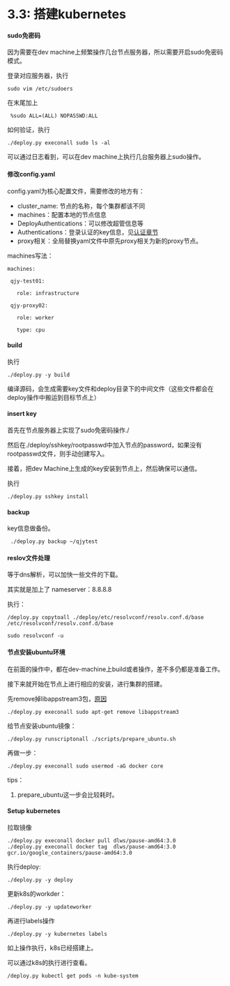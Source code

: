 # 3.3: 搭建kubernetes

#### sudo免密码

因为需要在dev machine上频繁操作几台节点服务器，所以需要开启sudo免密码模式。

登录对应服务器，执行

```
sudo vim /etc/sudoers
```

在末尾加上

```
 %sudo ALL=(ALL) NOPASSWD:ALL
```



如何验证，执行

```
./deploy.py execonall sudo ls -al
```

可以通过日志看到，可以在dev machine上执行几台服务器上sudo操作。



#### 修改config.yaml

config.yaml为核心配置文件，需要修改的地方有：

- cluster_name: 节点的名称，每个集群都该不同
- machines：配置本地的节点信息
- DeployAuthentications：可以修改超管信息等
- Authentications：登录认证的key信息，见[认证章节](./auth.md)
- proxy相关：全局替换yaml文件中原先proxy相关为新的proxy节点。



machines写法：

```
machines:

 qjy-test01:

   role: infrastructure

 qjy-proxy02:

   role: worker

   type: cpu
```



#### build

执行

```
./deploy.py -y build
```

编译源码，会生成需要key文件和deploy目录下的中间文件（这些文件都会在deploy操作中搬运到目标节点上）



#### insert key

首先在节点服务器上实现了sudo免密码操作./

然后在./deploy/sshkey/rootpasswd中加入节点的password，如果没有rootpasswd文件，则手动创建写入。

接着，把dev Machine上生成的key安装到节点上，然后确保可以通信。

执行

```
./deploy.py sshkey install
```



#### backup

key信息做备份。

```
 ./deploy.py backup ~/qjytest
```



#### reslov文件处理

等于dns解析，可以加快一些文件的下载。

其实就是加上了 nameserver：8.8.8.8

执行：

```
/deploy.py copytoall ./deploy/etc/resolvconf/resolv.conf.d/base /etc/resolvconf/resolv.conf.d/base

sudo resolvconf -u
```



#### 节点安装ubuntu环境

在前面的操作中，都在dev-machine上build或者操作，差不多仍都是准备工作。

接下来就开始在节点上进行相应的安装，进行集群的搭建。

先remove掉libappstream3包，[原因](https://askubuntu.com/questions/942895/e-problem-executing-scripts-aptupdatepost-invoke-success)

```
./deploy.py execonall sudo apt-get remove libappstream3
```

给节点安装ubuntu镜像：

```
./deploy.py runscriptonall ./scripts/prepare_ubuntu.sh
```

再做一步：

```
./deploy.py execonall sudo usermod -aG docker core
```

tips：

1. prepare_ubuntu这一步会比较耗时。



#### Setup kubernetes

拉取镜像

```
./deploy.py execonall docker pull dlws/pause-amd64:3.0
./deploy.py execonall docker tag  dlws/pause-amd64:3.0 gcr.io/google_containers/pause-amd64:3.0
```

执行deploy:

```
./deploy.py -y deploy
```

更新k8s的workder：

```
./deploy.py -y updateworker
```

再进行labels操作

```
./deploy.py -y kubernetes labels
```



如上操作执行，k8s已经搭建上。

可以通过k8s的执行进行查看。

```
/deploy.py kubectl get pods -n kube-system
```

